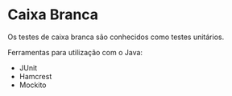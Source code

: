 # Caixa Branca
Os testes de caixa branca são conhecidos como testes unitários.

Ferramentas para utilização com o Java:
* JUnit
* Hamcrest
* Mockito
